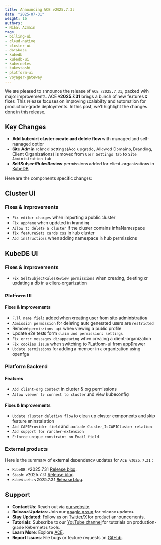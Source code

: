 ```yaml
---
title: Announcing ACE v2025.7.31
date: "2025-07-31"
weight: 16
authors:
- Nihal Azmain
tags:
- billing-ui
- cloud-native
- cluster-ui
- database
- kubedb
- kubedb-ui
- kubernetes
- kubestashi
- platform-ui
- voyager-gateway
---
```


We are pleased to announce the release of `ACE v2025.7.31`, packed with major improvements. ACE **v2025.7.31** brings a bunch of new features & fixes. This release focuses on improving scalability and automation for production-grade deployments. In this post, we’ll highlight the changes done in this release.

## Key Changes
- **Add kubevirt cluster create and delete flow** with managed and self-managed option 
- **Site Admin** related settings(Ace upgrade, Allowed Domains, Branding, Client Organizations) is moved from `User Settings tab` to `Site Administration tab`
- **SelfSubjectRulesReview** permissions added for client-organizations in [KubeDB](https://appscode.com/blog/post/kubedb-v2025.7.31/)  

Here are the components specific changes:

## Cluster UI

### Fixes & Improvements
- `Fix editor changes` when importing a public cluster
- `Fix appName` when updated in branding
- `Allow to delete a cluster` if the cluster contains infraNamespace
- `fix featureSets cards css` in hub cluster
- `Add instructions` when adding namespace in hub permissions 


## KubeDB UI

### Fixes & Improvements
- `Fix SelfSubjectRulesReview permissions` when creating, deleting or updating a db in a client-organization

### Platform UI


#### Fixes & Improvements
- `Full name field` added when creating user from site-administration 
- `Admission permission` for deleting auto generated users are `restricted`
- Remove `permissions api` when viewing a public profile
- Update e2e tests form `claim and permissions settings`
- `Fix error messages disappearing` when creating a client-organization
- `Fix cookies issue` when switching to PLatform-ui from appDrawer
- `Update permissions` for adding a member in a organization using openfga 

### Platform Backend

#### Features
- `Add client-org context` in cluster & org permissions
- `Allow viewer to connect to cluster` and view kubeconfig

#### Fixes & Improvements
- `Update cluster deletion flow` to clean up cluster components and skip feature uninstallation 
- `Add CAPIProvider field` and `include Cluster_IsCAPICluster relation`
- `Add support for rancher-extension`
- `Enforce unique constraint on Email field`

### External products
Here is the summary of external dependency updates for `ACE v2025.7.31` :

- `KubeDB`: v2025.7.31 [Release blog](https://appscode.com/blog/post/kubedb-v2025.7.31/).
- `Stash`: v2025.7.31 [Release blog](https://appscode.com/blog/post/stash-v2025.7.31/).
- `KubeStash`: v2025.7.31 [Release blog](https://appscode.com/blog/post/kubestash-v2025.7.31/).

## Support
- **Contact Us**: Reach out via [our website](https://appscode.com/contact/).
- **Release Updates**: Join our [google group](https://groups.google.com/a/appscode.com/g/releases) for release updates.
- **Stay Updated**: Follow us on [Twitter/X](https://x.com/appscode) for product announcements.
- **Tutorials**: Subscribe to our [YouTube channel](https://youtube.com/@appscode) for tutorials on production-grade Kubernetes tools.
- **Learn More**: Explore [ACE](https://appscode.com/docs/).
- **Report Issues**: File bugs or feature requests on [GitHub](https://github.com/appscode-cloud/launchpad/issues).